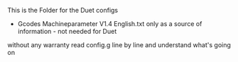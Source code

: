 This is the Folder for the Duet configs
- Gcodes Machineparameter V1.4 English.txt only as a source of information - not needed for Duet

without any warranty
read config.g line by line and understand what's going on

